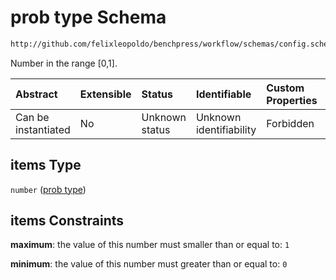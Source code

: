 # prob type Schema

```txt
http://github.com/felixleopoldo/benchpress/workflow/schemas/config.schema.json#/definitions/flexprob/anyOf/1/items
```

Number in the range \[0,1].

| Abstract            | Extensible | Status         | Identifiable            | Custom Properties | Additional Properties | Access Restrictions | Defined In                                                              |
| :------------------ | :--------- | :------------- | :---------------------- | :---------------- | :-------------------- | :------------------ | :---------------------------------------------------------------------- |
| Can be instantiated | No         | Unknown status | Unknown identifiability | Forbidden         | Allowed               | none                | [newschema.schema.json\*](newschema.schema.json "open original schema") |

## items Type

`number` ([prob type](newschema-definitions-problist-type-prob-type.md))

## items Constraints

**maximum**: the value of this number must smaller than or equal to: `1`

**minimum**: the value of this number must greater than or equal to: `0`
